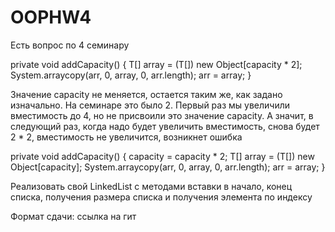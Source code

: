# OOPHW4
Есть вопрос по 4 семинару

private void addCapacity() {
        T[] array = (T[]) new Object[capacity * 2];
        System.arraycopy(arr, 0, array, 0, arr.length);
        arr = array;
    }

Значение capacity не меняется, остается таким же, как задано изначально. На семинаре это было 2. Первый раз мы увеличили вместимость до 4, но не присвоили это значение capacity. А значит, в следующий раз, когда надо будет увеличить вместимость, снова будет 2 * 2, вместимость не увеличится, возникнет ошибка

private void addCapacity() {
        capacity = capacity * 2;
        T[] array = (T[]) new Object[capacity];
        System.arraycopy(arr, 0, array, 0, arr.length);
        arr = array;
    }



Реализовать свой LinkedList с методами вставки в начало, конец списка, получения размера списка и получения
элемента по индексу

Формат сдачи: ссылка на гит